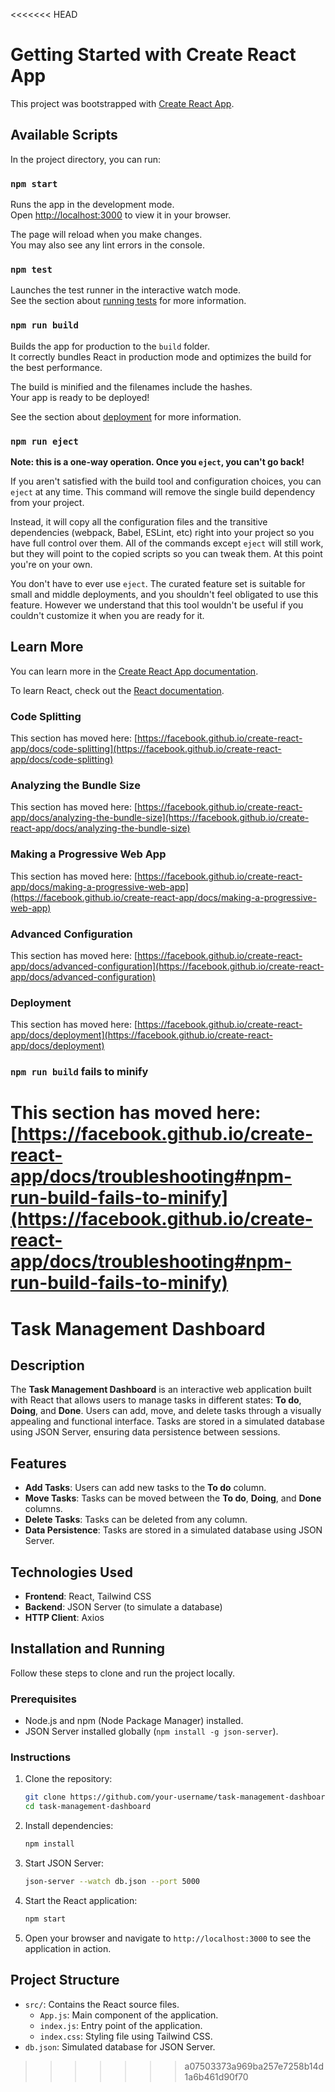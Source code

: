 <<<<<<< HEAD
# Getting Started with Create React App

This project was bootstrapped with [Create React App](https://github.com/facebook/create-react-app).

## Available Scripts

In the project directory, you can run:

### `npm start`

Runs the app in the development mode.\
Open [http://localhost:3000](http://localhost:3000) to view it in your browser.

The page will reload when you make changes.\
You may also see any lint errors in the console.

### `npm test`

Launches the test runner in the interactive watch mode.\
See the section about [running tests](https://facebook.github.io/create-react-app/docs/running-tests) for more information.

### `npm run build`

Builds the app for production to the `build` folder.\
It correctly bundles React in production mode and optimizes the build for the best performance.

The build is minified and the filenames include the hashes.\
Your app is ready to be deployed!

See the section about [deployment](https://facebook.github.io/create-react-app/docs/deployment) for more information.

### `npm run eject`

**Note: this is a one-way operation. Once you `eject`, you can't go back!**

If you aren't satisfied with the build tool and configuration choices, you can `eject` at any time. This command will remove the single build dependency from your project.

Instead, it will copy all the configuration files and the transitive dependencies (webpack, Babel, ESLint, etc) right into your project so you have full control over them. All of the commands except `eject` will still work, but they will point to the copied scripts so you can tweak them. At this point you're on your own.

You don't have to ever use `eject`. The curated feature set is suitable for small and middle deployments, and you shouldn't feel obligated to use this feature. However we understand that this tool wouldn't be useful if you couldn't customize it when you are ready for it.

## Learn More

You can learn more in the [Create React App documentation](https://facebook.github.io/create-react-app/docs/getting-started).

To learn React, check out the [React documentation](https://reactjs.org/).

### Code Splitting

This section has moved here: [https://facebook.github.io/create-react-app/docs/code-splitting](https://facebook.github.io/create-react-app/docs/code-splitting)

### Analyzing the Bundle Size

This section has moved here: [https://facebook.github.io/create-react-app/docs/analyzing-the-bundle-size](https://facebook.github.io/create-react-app/docs/analyzing-the-bundle-size)

### Making a Progressive Web App

This section has moved here: [https://facebook.github.io/create-react-app/docs/making-a-progressive-web-app](https://facebook.github.io/create-react-app/docs/making-a-progressive-web-app)

### Advanced Configuration

This section has moved here: [https://facebook.github.io/create-react-app/docs/advanced-configuration](https://facebook.github.io/create-react-app/docs/advanced-configuration)

### Deployment

This section has moved here: [https://facebook.github.io/create-react-app/docs/deployment](https://facebook.github.io/create-react-app/docs/deployment)

### `npm run build` fails to minify

This section has moved here: [https://facebook.github.io/create-react-app/docs/troubleshooting#npm-run-build-fails-to-minify](https://facebook.github.io/create-react-app/docs/troubleshooting#npm-run-build-fails-to-minify)
=======
# Task Management Dashboard

## Description

The **Task Management Dashboard** is an interactive web application built with React that allows users to manage tasks in different states: **To do**, **Doing**, and **Done**. Users can add, move, and delete tasks through a visually appealing and functional interface. Tasks are stored in a simulated database using JSON Server, ensuring data persistence between sessions.

## Features

- **Add Tasks**: Users can add new tasks to the **To do** column.
- **Move Tasks**: Tasks can be moved between the **To do**, **Doing**, and **Done** columns.
- **Delete Tasks**: Tasks can be deleted from any column.
- **Data Persistence**: Tasks are stored in a simulated database using JSON Server.

## Technologies Used

- **Frontend**: React, Tailwind CSS
- **Backend**: JSON Server (to simulate a database)
- **HTTP Client**: Axios

## Installation and Running

Follow these steps to clone and run the project locally.

### Prerequisites

- Node.js and npm (Node Package Manager) installed.
- JSON Server installed globally (`npm install -g json-server`).

### Instructions

1. Clone the repository:
    ```bash
    git clone https://github.com/your-username/task-management-dashboard.git
    cd task-management-dashboard
    ```

2. Install dependencies:
    ```bash
    npm install
    ```

3. Start JSON Server:
    ```bash
    json-server --watch db.json --port 5000
    ```

4. Start the React application:
    ```bash
    npm start
    ```

5. Open your browser and navigate to `http://localhost:3000` to see the application in action.

## Project Structure

- `src/`: Contains the React source files.
  - `App.js`: Main component of the application.
  - `index.js`: Entry point of the application.
  - `index.css`: Styling file using Tailwind CSS.
- `db.json`: Simulated database for JSON Server.



>>>>>>> a07503373a969ba257e7258b14d1a6b461d90f70
